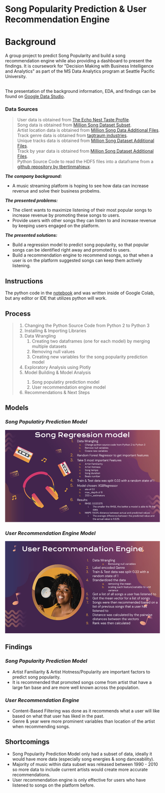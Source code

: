 # Song Popularity Prediction & User Recommendation Engine

# Background


A group project to predict Song Popularity and build a song recommendation engine while also providing a dashboard to present the findings. It is coursework for "Decision Making with Business Intelligence and Analytics" as part of the MS Data Analytics program at Seattle Pacific University.

<br />The presentation of the background information, EDA, and findings can be found on [Google Data Studio](https://datastudio.google.com/reporting/713ae7af-0154-4a7b-9b52-467bbd2e2a72).

### Data Sources

>User data is obtained from [The Echo Nest Taste Profile](http://millionsongdataset.com/tasteprofile/). 
<br />Song data is obtained from [Million Song Dataset Subset](http://millionsongdataset.com/pages/getting-dataset/#subset).
<br />Artist location data is obtained from [Million Song Data Additional Files](http://millionsongdataset.com/sites/default/files/AdditionalFiles/artist_location.txt).
<br />Track genre data is obtained from [tagtraum industries](https://www.tagtraum.com/msd_genre_datasets.html).
<br />Unique tracks data is obtained from [Million Song Dataset Additional Files](http://millionsongdataset.com/sites/default/files/AdditionalFiles/unique_tracks.txt).
<br />Track by year data is obtained from [Million Song Dataset Additional Files](http://millionsongdataset.com/sites/default/files/AdditionalFiles/tracks_per_year.txt).
<br />Python Source Code to read the HDF5 files into a dataframe from a [github repository by tbertinmahieux](https://github.com/tbertinmahieux/MSongsDB).

***The company background:***
<ul>
  <li>A music streaming platform is hoping to see how data can increase revenue and solve their business probelms.
</ul>

***The presented problems:***
<ul>
  <li>The client wants to maximize listening of their most popular songs to increase revenue by promoting these songs to users.</li>
  <li>Provide users with other songs they can listen to and increase revenue by keeping users engaged on the platform. </li>
</ul>

***The presented solutions:***
<ul>
  <li>Build a regression model to predict song popularity, so that popular songs can be identified right away and promoted to users.</li>
  <li>Build a recommendation engine to recommend songs, so that when a user is on the platform suggested songs can keep them actively listening. </li>
</ul>

## Instructions


The python code in the [notebook](https://github.com/Samantha-Britschgi/Song-Popularity-Prediction-User-Recommendation-System/blob/734674d33b066ee7be29803dd46dcb1d44eebf4a/PROJECTCODE.ipynb) and was written inside of Google Colab, but any editor or IDE that utilizes python will work.  

## Process


 ><ol>
> <li>Changing the Python Source Code from Python 2 to Python 3</li> 
>   <li>Installing & Importing Libraries</li>
>    <li>Data Wrangling
>    <ol>
 >     <li>Creating two dataframes (one for each model) by merging multiple datasets</li>
 >     <li>Removing null values</li>
>      <li>Creating new variables for the song popularity prediction model</li>
>    </ol>
>    </li>
>    <li>Exploratory Analysis using Plotly</li>
>    <li>Model Building & Model Analysis</li>
>      <ol>
><li>Song populatiry prediction model</li>
><li>User recommendation engine model</li> 
></ol>
></li>
>    <li>Recommendations & Next Steps</li>
></ol>

## Models



### ***Song Populatiry Prediction Model***

   <img src="https://github.com/Samantha-Britschgi/Song-Popularity-Prediction-User-Recommendation-System/blob/68123e0cb4e2f6413de6d6df33c4c44b3e2cd5a8/Images/SongRegressionModelSteps.png" width="550" height="300" />


### ***User Recommendation Engine Model***

   <img src="https://github.com/Samantha-Britschgi/Song-Popularity-Prediction-User-Recommendation-System/blob/68123e0cb4e2f6413de6d6df33c4c44b3e2cd5a8/Images/UserRecommendationEngine.png" width="550" height="300" />

## Findings


### ***Song Popularity Prediction Model***

<ul>
<li> Artist Familiarity & Artist Hotness/Popularity are important factors to predict song popularity.</li> 
<li> It is recommended that promoted songs come from artist that have a large fan base and are more well known across the population.</li> 
</ul>

### ***User Recommendation Engine***

<ul>
<li> Content-Based Filtering was done as it recommends what a user will like based on what that user has liked in the past. </li> 
<li> Genre & year were more prominent variables than location of the artist when recommending songs.</li> 
</ul>

## Shortcomings


<ul>
<li>Song Popularity Prediction Model only had a subset of data, ideally it would have more data (especially song energies & song danceability). </li> 
<li>Majority of music within data subset was released between 1990 - 2010 so more data to include current artists would create more accurate recommendations.</li> 
<li>User recommendation engine is only effective for users who have listened to songs on the platform before. </li> 
</ul>
